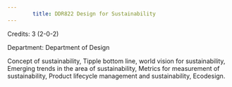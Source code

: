 ```yaml
---
        title: DDR822 Design for Sustainability
---
```

Credits: 3 (2-0-2)

Department: Department of Design

Concept of sustainability, Tipple bottom line, world vision for sustainability, Emerging trends in the area of sustainability, Metrics for measurement of sustainability, Product lifecycle management and sustainability, Ecodesign.